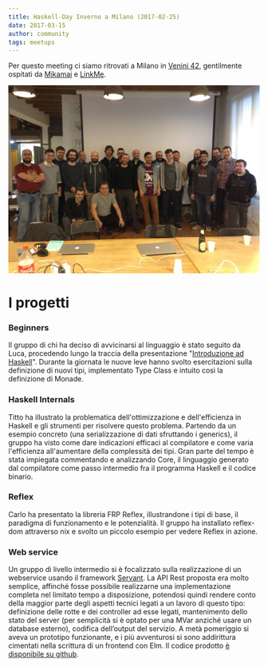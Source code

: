 ```yaml
---
title: Haskell-Day Inverno a Milano (2017-02-25)
date: 2017-03-15
author: community
tags: meetups
---
```


Per questo meeting ci siamo ritrovati a Milano in
[Venini 42](http://venini42.it/), gentilmente ospitati da
[Mikamai](http://www.mikamai.com/) e [LinkMe](http://linkme.it/).

<a href="/images/photos/meetup_2017_02_25_gruppo.jpg"><img src="/images/photos/meetup_2017_02_25_gruppo.jpg" alt="photo" class="img-thumbnail"></a>

# I progetti

### Beginners

Il gruppo di chi ha deciso di avvicinarsi al linguaggio è stato seguito da
Luca, procedendo lungo la traccia della presentazione "[Introduzione ad
Haskell](https://www.slideshare.net/volothamp/introduction-to-haskell-54056240)".
Durante la giornata le nuove leve hanno svolto esercitazioni sulla definizione
di nuovi tipi, implementato Type Class e intuito così la definizione di Monade.

### Haskell Internals

Titto ha illustrato la problematica dell'ottimizzazione e dell'efficienza in
Haskell e gli strumenti per risolvere questo problema. Partendo da un esempio
concreto (una serializzazione di dati sfruttando i generics), il gruppo ha
visto come dare indicazioni efficaci al compilatore e come varia l'efficienza
all'aumentare della complessità dei tipi.
Gran parte del tempo è stata impiegata commentando e analizzando Core, il
linguaggio generato dal compilatore come passo intermedio fra il programma
Haskell e il codice binario.

### Reflex

Carlo ha presentato la libreria FRP Reflex, illustrandone i tipi di base,
il paradigma di funzionamento e le potenzialità. Il gruppo ha installato
reflex-dom attraverso nix e svolto un piccolo esempio per vedere Reflex
in azione.

### Web service

Un gruppo di livello intermedio si è focalizzato sulla realizzazione di un
webservice usando il framework [Servant](http://hackage.haskell.org/package/servant).
La API Rest proposta era molto semplice, affinché fosse possibile realizzarne
una implementazione completa nel limitato tempo a disposizione, potendosi
quindi rendere conto della maggior parte degli aspetti tecnici legati a un
lavoro di questo tipo:
definizione delle rotte e dei controller ad esse legati, mantenimento dello
stato del server (per semplicità si è optato per una MVar anziché usare un
database esterno), codifica dell’output del servizio. A metà pomeriggio si
aveva un prototipo funzionante, e i più avventurosi si sono addirittura
cimentati nella scrittura di un frontend con Elm. Il codice prodotto [è
disponibile su github](https://github.com/larsen/dadi).
